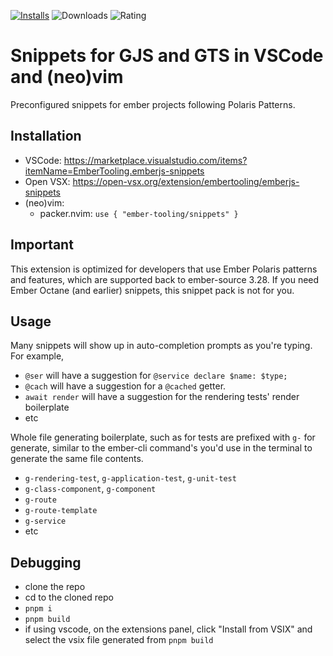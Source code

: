 [![Installs](https://vsmarketplacebadges.dev/installs-short/ember-tooling.snippets.svg)](https://marketplace.visualstudio.com/items?itemName=ember-tooling.snippets)
![Downloads](https://vsmarketplacebadges.dev/downloads-short/ember-tooling.snippets.svg)
![Rating](https://vsmarketplacebadges.dev/rating-star/ember-tooling.snippets.svg)

# Snippets for GJS and GTS in VSCode and (neo)vim

Preconfigured snippets for ember projects following Polaris Patterns.

## Installation

- VSCode: https://marketplace.visualstudio.com/items?itemName=EmberTooling.emberjs-snippets
- Open VSX: https://open-vsx.org/extension/embertooling/emberjs-snippets
- (neo)vim:
    - packer.nvim: `use { "ember-tooling/snippets" }`


## Important

This extension is optimized for developers that use Ember Polaris patterns and features, which are supported back to ember-source 3.28.
If you need Ember Octane (and earlier) snippets, this snippet pack is not for you.

## Usage

Many snippets will show up in auto-completion prompts as you're typing.
For example,

- `@ser` will have a suggestion for `@service declare $name: $type;`
- `@cach` will have a suggestion for a `@cached` getter.
- `await render` will have a suggestion for the rendering tests' render boilerplate
- etc

Whole file generating boilerplate, such as for tests are prefixed with `g-` for generate, similar to the ember-cli command's you'd use in the terminal to generate the same file contents.

- `g-rendering-test`, `g-application-test`, `g-unit-test`
- `g-class-component`, `g-component`
- `g-route`
- `g-route-template`
- `g-service`
- etc


## Debugging

- clone the repo
- cd to the cloned repo
- `pnpm i`
- `pnpm build`
- if using vscode, on the extensions panel, click "Install from VSIX" and select the vsix file generated from `pnpm build`
